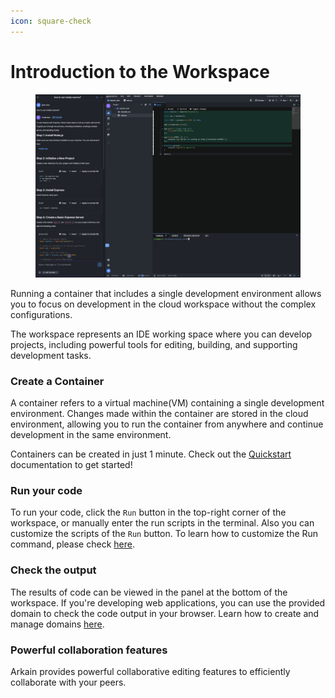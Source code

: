 ```yaml
---
icon: square-check
---
```


# Introduction to the Workspace

<figure><img src="../../.gitbook/assets/image (5).png" alt=""><figcaption></figcaption></figure>

Running a container that includes a single development environment allows you to focus on development in the cloud workspace without the complex configurations.

The workspace represents an IDE working space where you can develop projects, including powerful tools for editing, building, and supporting development tasks.

### **Create a Container** <a href="#create-a-container" id="create-a-container"></a>

A container refers to a virtual machine(VM) containing a single development environment. Changes made within the container are stored in the cloud environment, allowing you to run the container from anywhere and continue development in the same environment.

Containers can be created in just 1 minute. Check out the [Quickstart](https://mkdocs-mxedr.run.goorm.site/Getting-Started/Quickstart/#h.1607vphfqgbb) documentation to get started!

### **Run your code** <a href="#run-your-code" id="run-your-code"></a>

To run your code, click the `Run` button in the top-right corner of the workspace, or manually enter the run scripts in the terminal. Also you can customize the scripts of the `Run` button. To learn how to customize the Run command, please check [here](https://mkdocs-mxedr.run.goorm.site/03.-Workspace/Introduction-to-the-Workspace/?tab=t.0#heading=h.j24pgksoug5j).

### Check the output <a href="#check-the-output" id="check-the-output"></a>

The results of code can be viewed in the panel at the bottom of the workspace. If you're developing web applications, you can use the provided domain to check the code output in your browser. Learn how to create and manage domains [here](https://mkdocs-mxedr.run.goorm.site/03.-Workspace/Introduction-to-the-Workspace/?tab=t.0#heading=h.bw4rcvqqd3rp).

### **Powerful collaboration features** <a href="#powerful-collaboration-features" id="powerful-collaboration-features"></a>

Arkain provides powerful collaborative editing features to efficiently collaborate with your peers.
